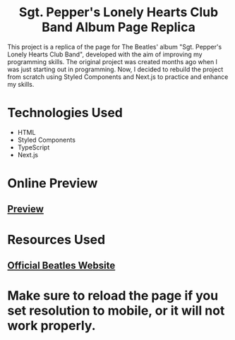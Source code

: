  <h1 align="center"> Sgt. Pepper's Lonely Hearts Club Band Album Page Replica</h1>

This project is a replica of the page for The Beatles' album "Sgt. Pepper's Lonely Hearts Club Band", developed with the aim of improving my programming skills. The original project was created months ago when I was just starting out in programming. Now, I decided to rebuild the project from scratch using Styled Components and Next.js to practice and enhance my skills.

# Technologies Used

- HTML
- Styled Components
- TypeScript
- Next.js

# Online Preview

## [Preview](https://sgt-peppers-copy.netlify.app/)

# Resources Used

## [Official Beatles Website](https://www.thebeatles.com/sgt-peppers-lonely-hearts-club-band-0)

# Make sure to reload the page if you set resolution to mobile, or it will not work properly.
